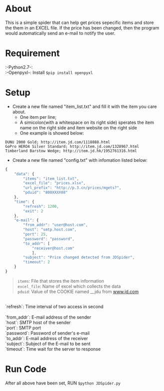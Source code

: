 About
====
This is a simple spider that can help get prices sepecific items and store<br>
the them in an EXCEL file. If the price has been changed, then the program<br>
would automatically send an e-mail to notify the user.<br>

Requirement
====
:-Python2.7-:<br>
:-Openpyxl-: Install `$pip install openpyxl`<br>

Setup
====
* Create a new file named "item_list.txt" and fill it with the item you care about.
    * One item per line;
    * A simicolon(with a whitespace on its right side) sperates the item name on the right side and item website on the right side
    * One example is showed below:
```
DUNU 2000 Gold; http://item.jd.com/1118888.html
GoPro HERO4 Silver Standard; http://item.jd.com/1328967.html
Timberland Barstow Wedge; http://item.jd.hk/1952761316.html
```

* Create a new file named "config.txt" with infomation listed below:
```javascript
{
    "data": {
        "items": "item_list.txt",
        "excel_file": "prices.xlsx",
        "url_prefix": "http://p.3.cn/prices/mgets?",
        "pduid": "800XXXX08"
    },
    "time": {
        "refresh": 1200,
        "exit": 2
    },
    "e-mail": {
        "from_addr": "user@host.com",
        "host": "smtp.host.com",
        "port": 25,
        "password": "password",
        "to_addr": [
            "receiver@host.com"
            ],
        "subject": "Price changed detected from JDSpider",
        "timeout": 2
    }
}
```
>`items`: File that stores the item information<br>
`excel_file`: Name of excel which collects the data<br>
`pduid`: Value of the COOKIE named __jdu from www.jd.com<br>
<br>
`refresh`: Time interval of two access in second<br>
<br>
`from_addr`: E-mail address of the sender<br>
`host`: SMTP host of the sender<br>
`port`: SMTP port<br>
`password`: Password of sender's e-mail<br>
`to_addr`: E-mail address of the receiver<br>
`subject`: Subject of the E-mail to be sent<br>
`timeout`: Time wait for the server to response<br>

Run Code
====
After all above have been set, RUN `$python JDSpider.py`
